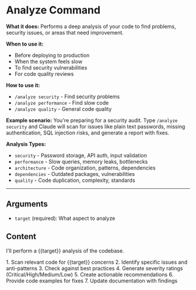 # Analyze Command

**What it does:** Performs a deep analysis of your code to find problems, security issues, or areas that need improvement.

**When to use it:**
- Before deploying to production
- When the system feels slow
- To find security vulnerabilities
- For code quality reviews

**How to use it:**
- `/analyze security` - Find security problems
- `/analyze performance` - Find slow code
- `/analyze quality` - General code quality

**Example scenario:** You're preparing for a security audit. Type `/analyze security` and Claude will scan for issues like plain text passwords, missing authentication, SQL injection risks, and generate a report with fixes.

**Analysis Types:**
- `security` - Password storage, API auth, input validation
- `performance` - Slow queries, memory leaks, bottlenecks
- `architecture` - Code organization, patterns, dependencies
- `dependencies` - Outdated packages, vulnerabilities
- `quality` - Code duplication, complexity, standards

---

## Arguments

- `target` (required): What aspect to analyze

## Content

I'll perform a {{target}} analysis of the codebase.

<task>
1. Scan relevant code for {{target}} concerns
2. Identify specific issues and anti-patterns
3. Check against best practices
4. Generate severity ratings (Critical/High/Medium/Low)
5. Create actionable recommendations
6. Provide code examples for fixes
7. Update documentation with findings
</task>